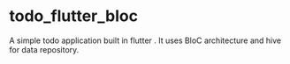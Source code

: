 # todo_flutter_bloc
A simple todo application built in flutter . It uses BloC architecture and hive for data repository.
